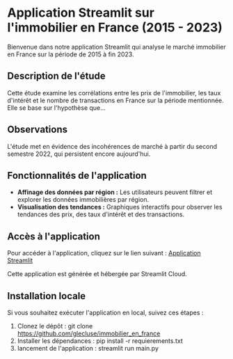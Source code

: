 # Application Streamlit sur l'immobilier en France (2015 - 2023)

Bienvenue dans notre application Streamlit qui analyse le marché immobilier en France sur la période de 2015 à fin 2023.

## Description de l'étude

Cette étude examine les corrélations entre les prix de l'immobilier, les taux d'intérêt et le nombre de transactions en France sur la période mentionnée. Elle se base sur l'hypothèse que...

## Observations

L'étude met en évidence des incohérences de marché à partir du second semestre 2022, qui persistent encore aujourd'hui.

## Fonctionnalités de l'application

- **Affinage des données par région :** Les utilisateurs peuvent filtrer et explorer les données immobilières par région.
- **Visualisation des tendances :** Graphiques interactifs pour observer les tendances des prix, des taux d'intérêt et des transactions.

## Accès à l'application

Pour accéder à l'application, cliquez sur le lien suivant : [Application Streamlit](https://immobilierenfrance.streamlit.app/)

Cette application est générée et hébergée par Streamlit Cloud.

## Installation locale

Si vous souhaitez exécuter l'application en local, suivez ces étapes :

1. Clonez le dépôt : git clone https://github.com/glecluse/immobilier_en_france
2. Installer les dépendances : pip install -r requierements.txt
3. lancement de l'application : streamlit run main.py

